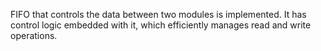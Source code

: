 FIFO that controls the data between two modules is implemented. It has control logic embedded with it, which efficiently manages read and write operations.
